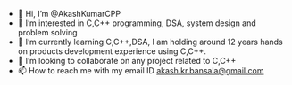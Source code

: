 - 👋 Hi, I’m @AkashKumarCPP
- 👀 I’m interested in C,C++ programming, DSA, system design and problem solving
- 🌱 I’m currently learning C,C++,DSA, I am holding around 12 years hands on products development experience using C,C++.
- 💞️ I’m looking to collaborate on any project related to C,C++
- 📫 How to reach me with my email ID akash.kr.bansala@gmail.com

<!---
AkashKumarCPP/AkashKumarCPP is a ✨ special ✨ repository because its `README.md` (this file) appears on your GitHub profile.
You can click the Preview link to take a look at your changes.
--->
